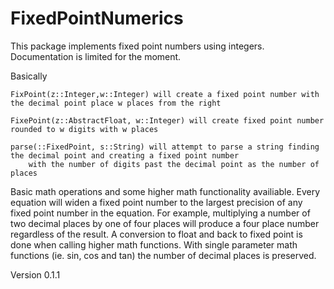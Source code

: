 # FixedPointNumerics

This package implements fixed point numbers using integers. Documentation is limited for the moment.

Basically 

    FixPoint(z::Integer,w::Integer) will create a fixed point number with the decimal point place w places from the right

    FixePoint(z::AbstractFloat, w::Integer) will create fixed point number rounded to w digits with w places

    parse(::FixedPoint, s::String) will attempt to parse a string finding the decimal point and creating a fixed point number
        with the number of digits past the decimal point as the number of places

Basic math operations and some higher math functionality availiable. Every equation will widen a fixed point number to the 
largest precision of any fixed point number in the equation. For example, multiplying a number of two decimal places by one of four places
will produce a four place number regardless of the result. A conversion to float and back to fixed point is done when calling
higher math functions. With single parameter math functions (ie. sin, cos and tan) the number of decimal places is preserved. 

Version 0.1.1
